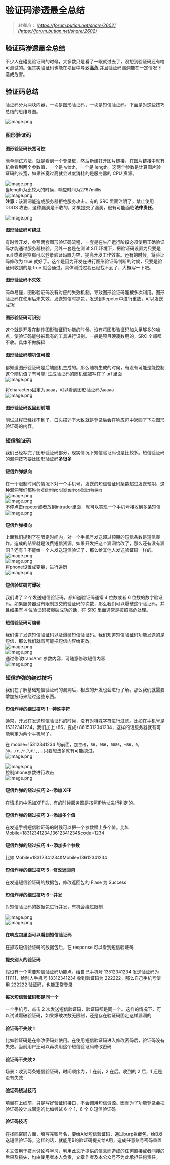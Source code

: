 # 验证码渗透最全总结


<!--more-->

> *转载自： [https://forum.butian.net/share/2602](https://forum.butian.net/share/2602)*

## 验证码渗透最全总结

不少人在碰见验证码的时候，大多数只是看了一眼就过去了，没想到验证码还有啥可测试的。但其实验证码也能在项目中导致**高危**,并且验证码漏洞能在一定情况下造成危害。

## 验证码总结

验证码分为两块内容，一块是图形验证码，一块是短信验证码。下面是对这些技巧总结的思维导图。

![image.png](https://www.bysec.cn/OSS/img/验证码渗透最全总结/attach-07aa8805b4a3ac1f699898097c63b75d100e7c61.png)

### 图形验证码

#### 图形验证码长宽可控

简单测试方法，就是看到一个登录框，然后新建打开图片链接，在图片链接中就有机会看到两个参数值，一个是 width，一个是 length。这两个参数是计算图片验证码的长宽，如果长宽过高就会过度消耗的是服务器的 CPU 资源。

![image.png](https://www.bysec.cn/OSS/img/验证码渗透最全总结/attach-f8edf220db2f6f553e493615a6245671be2f3cc8.png)  
当length为比较大的时候，响应时间为2767millis  
![image.png](https://www.bysec.cn/OSS/img/验证码渗透最全总结/attach-23af811d5dc12caad125af766529881f2fe7a073.png)  
**注意**：该漏洞能造成服务器拒绝服务攻击。有的 SRC 里面注明了，禁止使用 DDOS 攻击，这种漏洞是不收的，如果提交了漏洞，很有可能面临**法律责任**。

![image.png](https://www.bysec.cn/OSS/img/验证码渗透最全总结/attach-9f2f1a9fdac9a1537fc050f5b62bfc6516573602.png)

#### 图形验证码可绕过

有时候开发，会写两套图形验证码流程，一套是在生产运行阶段必须使用正确验证码才能通过服务器校验。另外一套是在测试 SIT 环境下，把验证码设置为只要是 null 或者是空都可以登录验证码置为空，提高开发工作效率。还有的时候，将验证码修改为 true 就好了。这个是因为开发在进行图形验证码判断的时候，只要是验证码收到的是 true 就会通过。具体测试过程已经找不到了，大概写一下吧。

#### 图形验证码不失效

简单易懂，图形验证码没有对应的失效机制。导致图形验证码能被多次利用。图形验证码在使用后未失效，发送短信时抓包，发送到Repeter中进行重放，可以发送成功!

#### 图形验证码可识别

这个就是开发在制作图形验证码功能的时候，没有将图形验证码加入足够多的噪点，使验证码能够被现有的工具进行识别。一般是项目硬凑数用的，SRC 全部都不收。具体不做解释

#### 图形验证码随机值可控

都知道图形验证码是后端随机生成的。那么随机生成的时候，有没有可能是能控制这个随机值？有可能! 生成验证码的随机值被写在了 url 里面  
![image.png](https://www.bysec.cn/OSS/img/验证码渗透最全总结/attach-e20c13ca97d25e047ade9b3bd983a245cffe43b4.png)

将characters固定为aaaa，可以看到图形验证码为aaaa  
![image.png](https://www.bysec.cn/OSS/img/验证码渗透最全总结/attach-2aaf0c5c6bd69d7d5452b3bc34f22c22b702cc77.png)

#### 图形验证码返回到前端

测试过程已经找不到了，口头描述下大致就是登录后会在响应包中返回了下次图形验证码的内容。

### 短信验证码

我们已经写完了图形验证码部分，现实情况下短信验证码也是比较多。短信验证码的漏洞技巧要比图形验证码**多很多**

#### 短信炸弹纵向

在一个限制时间的情况下对一个手机号，发送的短信验证码条数超过发送预期，这种漏洞我们都称为`短信炸弹`or`短信轰炸`or`短信炸弹纵向`  
![image.png](https://www.bysec.cn/OSS/img/验证码渗透最全总结/attach-9ee1bcaa0a03fc53f87c05e0a5a038a39bcc48bb.png)  
![image.png](https://www.bysec.cn/OSS/img/验证码渗透最全总结/attach-d3aa32373abf5cf438642122ea553b6f9b1e1925.png)  
不停点击repeter或者放到intruder里面，就可以实现一个手机号接收到多条短信  
![image.png](https://www.bysec.cn/OSS/img/验证码渗透最全总结/attach-5b65929eb4576fc9bacc70153d32df2ef028b37a.png)

#### 短信炸弹横向

上面我们提到了在限定时间内，对一个手机号发送超过预期的短信条数是短信轰炸。造成的结果就是浪费短信资源。如果开发把这个漏洞给改了，那么还有没有漏洞？还有？不能给一个人发送短信验证了，那么给其他人发送验证码一样的。  
![image.png](https://www.bysec.cn/OSS/img/验证码渗透最全总结/attach-7dcfda9d6162e5385a3f94aee05566b7ca188ba3.png)  
![image.png](https://www.bysec.cn/OSS/img/验证码渗透最全总结/attach-49694c38b745d0949ae23a750b711c645018d603.png)  
将phone设置成变量，进行遍历  
![image.png](https://www.bysec.cn/OSS/img/验证码渗透最全总结/attach-1336295b9eb2d85f64ea1c6ec3f2a4513503529d.png)

#### 短信验证码可爆破

我们讲了 2 个发送短信验证码，都知道验证码通常 4 位数或者 6 位数的数字验证码。如果服务器没有限制提交的验证码的次数，那么我们可以爆破这个验证码。并且如果有 4 位验证码被爆破成功的话，在 SRC 里面通常是按照高危处理。

#### 短信验证码可编辑

我们讲了发送短信验证码以及爆破短信验证码。我们知道短信验证码功能发送的是短信，那么我们就有可能把短信内容给更改。  
![image.png](https://www.bysec.cn/OSS/img/验证码渗透最全总结/attach-a65ad9daae02cac08992fedca5bb6e768d759359.png)  
![image.png](https://www.bysec.cn/OSS/img/验证码渗透最全总结/attach-3dd9859a71ffbf19616b439137a403e573f45f6f.png)  
通过修改transAmt 参数内容，可随意修改短信内容  
![image.png](https://www.bysec.cn/OSS/img/验证码渗透最全总结/attach-b910d6dc4e0703a3c7825f053ed10fc6211a8129.png)

### 短信炸弹的绕过技巧

我们在了解基础短信验证码的漏洞后，相应的开发也会进行了解。那么我们就需要增加技巧来绕过这些东西。

#### 短信炸弹的绕过技巧 1--特殊字符

通常，开发在发送短信验证码的时候，没有对特殊字符进行过滤。比如在手机号是 15312341234。我们加上+86，变成+8615312341234，这样的话服务器就有可能判定为两个手机号了。

在 mobile=15312341234 的前面，加`空格`，`86`，`086`，`0086`，`+86`，`0`，`00`，`/r,/n`,`?`,`#`,`!`,`,`...只要想法多就有可能绕过。  
![image.png](https://www.bysec.cn/OSS/img/验证码渗透最全总结/attach-cdfb9f6773ed4c516bfff1b1b64f429e0c00c0fe.png)

![image.png](https://www.bysec.cn/OSS/img/验证码渗透最全总结/attach-176b46bb24c9974b759d9af83924bcf1f76799a1.png)  
控制phone参数进行攻击  
![image.png](https://www.bysec.cn/OSS/img/验证码渗透最全总结/attach-b0755303a59aa0bf852a2964d3409ef1f5624ccf.png)

#### 短信炸弹的绕过技巧 2--添加 XFF

在请求包中添加XFF头，有的时候服务器是按照IP地址进行判定的。

#### 短信炸弹的绕过技巧 3--添加多个值

在发送手机短信验证码的时候可以把一个参数赋上多个值。比如 Mobile=18312341234,13612341234&code=1234

#### 短信炸弹的绕过技巧 4--添加多个参数

比如 Mobile=18312341234&Mobile=13612341234

#### 短信炸弹的绕过技巧 5--修改返回包

在发送短信验证码的数据包，修改返回包的 Flase 为 Success

#### 短信炸弹的绕过技巧 6--并发

对短信验证码的数据包进行并发，有机会绕过限制

![image.png](https://www.bysec.cn/OSS/img/验证码渗透最全总结/attach-569f362e7ef69d7c32d5f7a714ec89b1486b42fd.png)  
![image.png](https://www.bysec.cn/OSS/img/验证码渗透最全总结/attach-2e05570fe2a88f4cb915508987e529e497cf9acf.png)

#### 在响应包里面可以看到短信验证码

在抓取短信验证码的数据包后，在 response 可以看到短信验证码

#### 提交别人的验证码

假设有一个需要短信验证码功能点。给自己手机号 13512341234 发送验证码为 111111，给别人手机号 18312341234 收到验证码为 222222。那么自己手机号使用 222222 验证码，也能正常登录

#### 每次短信验证码都是同一个

一个手机号，点击 2 次发送短信验证码，验证码都是同一个。这样的情况下，可以试试爆破验证码，如果爆破次数无限制，还是存在验证码固定这样漏洞的

#### 验证码不失效 1

比如验证码是在修改密码处使用。在使用短信验证码进入修改密码后，验证码没有失效。当前用户还可以再次用这个短信验证码修改密码

#### 验证码不失效 2

场景：收到两条短信验证码，时间顺序为，1 在前，2 在后。收到的 2 后，1 还是没有失效-

#### 验证码绕过技巧

项目在上线前，只是写好验证码接口，不会调用短信资源。因而为了功能登录会把验证码设计成固定的比如尝试 6 个 1，6 个 0 短信验证码

#### 验证码技巧

在找回密码方面，填写完账号名，要给A发短信验证码，通过burp拦截包，给B发送短信验证码。这样的话，就能用B的验证码提交给A用，造成任意账号密码重置

本文仅用于技术讨论与学习，利用此文所提供的信息而造成的任何直接或者间接的后果及损失，均由使用者本人负责，文章作者及本公众号不为此承担任何责任。
